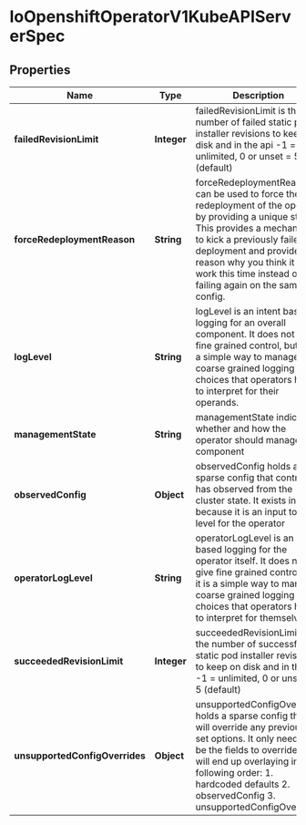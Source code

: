 
# IoOpenshiftOperatorV1KubeAPIServerSpec

## Properties
Name | Type | Description | Notes
------------ | ------------- | ------------- | -------------
**failedRevisionLimit** | **Integer** | failedRevisionLimit is the number of failed static pod installer revisions to keep on disk and in the api -1 &#x3D; unlimited, 0 or unset &#x3D; 5 (default) |  [optional]
**forceRedeploymentReason** | **String** | forceRedeploymentReason can be used to force the redeployment of the operand by providing a unique string. This provides a mechanism to kick a previously failed deployment and provide a reason why you think it will work this time instead of failing again on the same config. |  [optional]
**logLevel** | **String** | logLevel is an intent based logging for an overall component.  It does not give fine grained control, but it is a simple way to manage coarse grained logging choices that operators have to interpret for their operands. |  [optional]
**managementState** | **String** | managementState indicates whether and how the operator should manage the component |  [optional]
**observedConfig** | **Object** | observedConfig holds a sparse config that controller has observed from the cluster state.  It exists in spec because it is an input to the level for the operator |  [optional]
**operatorLogLevel** | **String** | operatorLogLevel is an intent based logging for the operator itself.  It does not give fine grained control, but it is a simple way to manage coarse grained logging choices that operators have to interpret for themselves. |  [optional]
**succeededRevisionLimit** | **Integer** | succeededRevisionLimit is the number of successful static pod installer revisions to keep on disk and in the api -1 &#x3D; unlimited, 0 or unset &#x3D; 5 (default) |  [optional]
**unsupportedConfigOverrides** | **Object** | unsupportedConfigOverrides holds a sparse config that will override any previously set options.  It only needs to be the fields to override it will end up overlaying in the following order: 1. hardcoded defaults 2. observedConfig 3. unsupportedConfigOverrides |  [optional]



